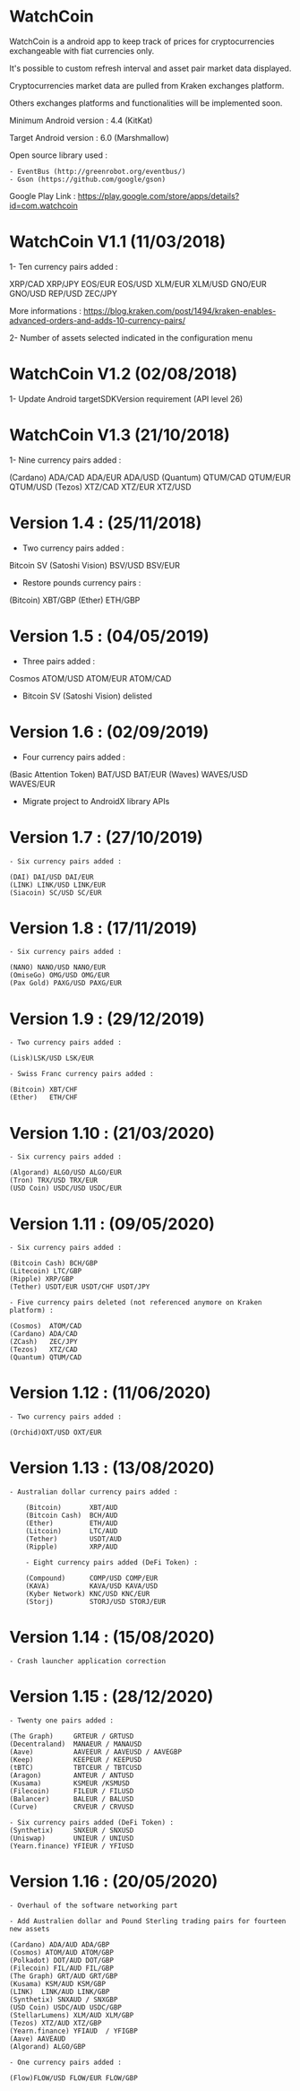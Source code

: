 # WatchCoin
WatchCoin is a android app to keep track of prices for cryptocurrencies exchangeable with fiat currencies only.

It's possible to custom refresh interval and asset pair market data displayed.

Cryptocurrencies market data are pulled from Kraken exchanges platform.

Others exchanges platforms and functionalities will be implemented soon.

Minimum Android version : 4.4 (KitKat)

Target Android version : 6.0 (Marshmallow)

Open source library used :

	- EventBus (http://greenrobot.org/eventbus/)
	- Gson (https://github.com/google/gson)

Google Play Link : https://play.google.com/store/apps/details?id=com.watchcoin


# WatchCoin V1.1 (11/03/2018)

1- Ten currency pairs added :

XRP/CAD
XRP/JPY
EOS/EUR
EOS/USD
XLM/EUR
XLM/USD
GNO/EUR
GNO/USD
REP/USD
ZEC/JPY

More informations : https://blog.kraken.com/post/1494/kraken-enables-advanced-orders-and-adds-10-currency-pairs/

2- Number of assets selected indicated in the configuration menu


# WatchCoin V1.2 (02/08/2018)

1- Update Android targetSDKVersion requirement (API level 26)


# WatchCoin V1.3 (21/10/2018)
1- Nine currency pairs added : 
	
(Cardano) ADA/CAD ADA/EUR ADA/USD 
(Quantum) QTUM/CAD QTUM/EUR QTUM/USD 
(Tezos) XTZ/CAD XTZ/EUR XTZ/USD

# Version 1.4 : (25/11/2018)

- Two currency pairs added : 	
	
Bitcoin SV (Satoshi Vision) BSV/USD BSV/EUR

- Restore pounds currency pairs :
	
(Bitcoin) XBT/GBP
(Ether)   ETH/GBP

# Version 1.5 : (04/05/2019)

- Three pairs added :
	
Cosmos ATOM/USD ATOM/EUR ATOM/CAD
	
- Bitcoin SV (Satoshi Vision) delisted


# Version 1.6 : (02/09/2019)

 - Four currency pairs added :

(Basic Attention Token) BAT/USD BAT/EUR
(Waves) WAVES/USD WAVES/EUR

- Migrate project to AndroidX library APIs


# Version 1.7 : (27/10/2019)

	- Six currency pairs added :
	
	(DAI) DAI/USD DAI/EUR
	(LINK) LINK/USD LINK/EUR
	(Siacoin) SC/USD SC/EUR
	
	
# Version 1.8 : (17/11/2019)

	- Six currency pairs added :
	
	(NANO) NANO/USD NANO/EUR
	(OmiseGo) OMG/USD OMG/EUR
	(Pax Gold) PAXG/USD PAXG/EUR

# Version 1.9 : (29/12/2019)	
	
	- Two currency pairs added : 	
	
	(Lisk)LSK/USD LSK/EUR
	
	- Swiss Franc currency pairs added :
	
	(Bitcoin) XBT/CHF
	(Ether)   ETH/CHF

# Version 1.10 : (21/03/2020)

	- Six currency pairs added :
	
	(Algorand) ALGO/USD ALGO/EUR
	(Tron) TRX/USD TRX/EUR
	(USD Coin) USDC/USD USDC/EUR

# Version 1.11 : (09/05/2020)

	- Six currency pairs added :
	
	(Bitcoin Cash) BCH/GBP
	(Litecoin) LTC/GBP
	(Ripple) XRP/GBP
	(Tether) USDT/EUR USDT/CHF USDT/JPY
	
	- Five currency pairs deleted (not referenced anymore on Kraken platform) :
	
	(Cosmos)  ATOM/CAD
	(Cardano) ADA/CAD
	(ZCash)   ZEC/JPY
	(Tezos)   XTZ/CAD
	(Quantum) QTUM/CAD

# Version 1.12 : (11/06/2020)

	- Two currency pairs added : 	
	
	(Orchid)OXT/USD OXT/EUR


# Version 1.13 : (13/08/2020)

 	- Australian dollar currency pairs added :
    
    	(Bitcoin) 		XBT/AUD
    	(Bitcoin Cash) 	BCH/AUD
    	(Ether)   		ETH/AUD
    	(Litcoin)		LTC/AUD
    	(Tether)		USDT/AUD
    	(Ripple)		XRP/AUD
    
    	- Eight currency pairs added (DeFi Token) :
    
    	(Compound)		COMP/USD COMP/EUR
    	(KAVA)			KAVA/USD KAVA/USD
    	(Kyber Network)	KNC/USD KNC/EUR
    	(Storj)			STORJ/USD STORJ/EUR

# Version 1.14 : (15/08/2020)

	- Crash launcher application correction
	
# Version 1.15 : (28/12/2020)

	- Twenty one pairs added :
	
	(The Graph)    	GRTEUR / GRTUSD
	(Decentraland)  MANAEUR / MANAUSD
	(Aave)			AAVEEUR / AAVEUSD / AAVEGBP
	(Keep)			KEEPEUR / KEEPUSD
	(tBTC)			TBTCEUR / TBTCUSD
	(Aragon)		ANTEUR / ANTUSD
	(Kusama) 		KSMEUR /KSMUSD
	(Filecoin)		FILEUR / FILUSD
	(Balancer)		BALEUR / BALUSD
	(Curve)			CRVEUR / CRVUSD
	
	- Six currency pairs added (DeFi Token) :
	(Synthetix)		SNXEUR / SNXUSD
	(Uniswap)		UNIEUR / UNIUSD
	(Yearn.finance)	YFIEUR / YFIUSD


# Version 1.16 : (20/05/2020)

	- Overhaul of the software networking part
	
	- Add Australien dollar and Pound Sterling trading pairs for fourteen new assets
	
	(Cardano) ADA/AUD ADA/GBP
	(Cosmos) ATOM/AUD ATOM/GBP
	(Polkadot) DOT/AUD DOT/GBP
	(Filecoin) FIL/AUD FIL/GBP
	(The Graph) GRT/AUD GRT/GBP
	(Kusama) KSM/AUD KSM/GBP
	(LINK) 	LINK/AUD LINK/GBP
	(Synthetix)	SNXAUD / SNXGBP
	(USD Coin) USDC/AUD USDC/GBP
	(StellarLumens) XLM/AUD XLM/GBP
	(Tezos) XTZ/AUD XTZ/GBP
	(Yearn.finance)	YFIAUD	/ YFIGBP
	(Aave) AAVEAUD
	(Algorand) ALGO/GBP
	
	- One currency pairs added : 	
	
	(Flow)FLOW/USD FLOW/EUR FLOW/GBP

